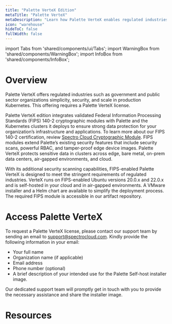 ```yaml
---
title: "Palette VerteX Edition"
metaTitle: "Palette VerteX"
metaDescription: "Learn how Palette VerteX enables regulated industries to meet stringent security requirements."
icon: "warehouse"
hideToC: false
fullWidth: false
---
```


import Tabs from 'shared/components/ui/Tabs';
import WarningBox from 'shared/components/WarningBox';
import InfoBox from 'shared/components/InfoBox';


# Overview

Palette VerteX offers regulated industries such as government and public sector organizations simplicity, security, and scale in production Kubernetes. This offering requires a Palette VerteX license.

Palette VerteX edition integrates validated Federal Information Processing Standards (FIPS) 140-2 cryptographic modules with Palette and the Kubernetes clusters it deploys to ensure strong data protection for your organization’s infrastructure and applications. To learn more about our FIPS 140-2 certification, review [Spectro Cloud Cryptographic Module](https://csrc.nist.gov/projects/cryptographic-module-validation-program/certificate/4349). FIPS modules extend Palette’s existing security features that include security scans, powerful RBAC, and tamper-proof edge device images. Palette VerteX protects sensitive data in clusters across edge, bare metal, on-prem data centers, air-gapped environments, and cloud. 

With its additional security scanning capabilities, FIPS-enabled Palette VerteX is designed to meet the stringent requirements of regulated industries. VerteX runs on FIPS-enabled Ubuntu versions 20.0.x and 22.0.x and is self-hosted in your cloud and in air-gapped environments. A VMware installer and a Helm chart are available to simplify the deployment process. The required FIPS module is accessible in our artifact repository.

# Access Palette VerteX

To request a Palette VerteX license, please contact our support team by sending an email to support@spectrocloud.com. Kindly provide the following information in your email:

- Your full name
- Organization name (if applicable)
- Email address
- Phone number (optional)
- A brief description of your intended use for the Palette Self-host installer image.

Our dedicated support team will promptly get in touch with you to provide the necessary assistance and share the installer image.

# Resources




<br />


<br />

<br />


